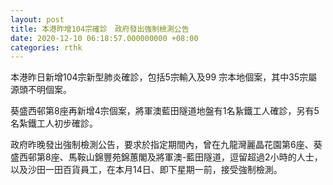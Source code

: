 ```yaml
---
layout: post
title: 本港昨增104宗確診　政府發出強制檢測公告
date: 2020-12-10 06:18:57.000000000 +08:00
categories: rthk
---
```


本港昨日新增104宗新型肺炎確診，包括5宗輸入及99 宗本地個案，其中35宗屬源頭不明個案。

葵盛西邨第8座再新增4宗個案，將軍澳藍田隧道地盤有1名紥鐵工人確診，另有5名紮鐵工人初步確診。

政府昨晚發出強制檢測公告，要求於指定期間內，曾在九龍灣麗晶花園第6座、葵盛西邨第8座、馬鞍山錦豐苑錦蕙閣及將軍澳-藍田隧道，逗留超過2小時的人士，以及沙田一田百貨員工，在本月14日、即下星期一前，接受強制檢測。
